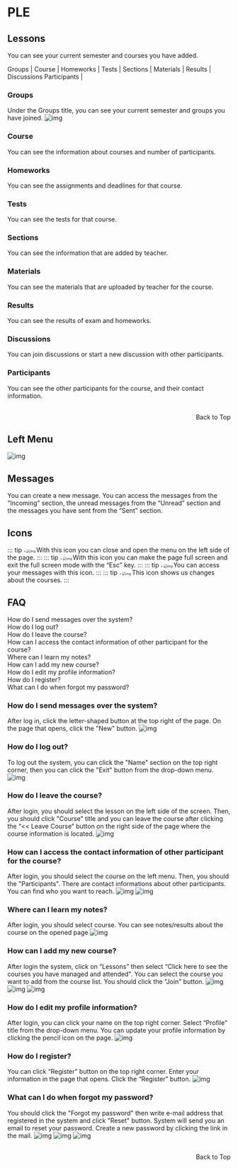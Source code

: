 # PLE

## Lessons
You can see your current semester and courses you have added.

<router-link to="#groups">Groups</router-link> |
<router-link to="#course">Course</router-link> |
<router-link to="#homeworks">Homeworks</router-link> |
<router-link to="#tests">Tests</router-link> |
<router-link to="#sections">Sections</router-link> |
<router-link to="#materials">Materials</router-link> |
<router-link to="#results">Results</router-link> |
<router-link to="#discussions">Discussions</router-link>
<router-link to="#participants">Participants</router-link> |

### Groups
Under the Groups title, you can see your current semester and groups you have joined.
![img](./public/Gruplar.png)

### Course
You can see the information about courses and number of participants.

### Homeworks
You can see the assignments and deadlines for that course.

### Tests
You can see the tests for that course.

### Sections
You can see the information that are added by teacher.

### Materials
You can see the materials that are uploaded by teacher for the course.

### Results
You can see the results of exam and homeworks.

### Discussions
You can join discussions or start a new discussion with other participants.

### Participants
You can see the other participants for the course, and their contact information.

<br><router-link to="#ple" style="float: right;">Back to Top</router-link><br>

 ## Left Menu
![img](./public/SolMenu.png)

## Messages
You can create a new message. You can access the messages from the ”Incoming” section, the unread messages from the “Unread” section and the messages you have sent from the “Sent” section.

## Icons
::: tip
<span style="zoom: .5;">>
![img](./public/icon-1.png)
</span>
With this icon you can close and open the menu on the left side of the page.
:::
::: tip
<span style="zoom: .5;">>
![img](./public/icon-2.png)
</span>
With this icon you can make the page full screen and exit the full screen mode with the “Esc” key.
:::
::: tip
<span style="zoom: .5;">>
![img](./public/icon-3.png)
</span>
You can access your messages with this icon.
:::
::: tip
<span style="zoom: .5;">>
![img](./public/icon-4.png)
</span>
This icon shows us changes about the courses.
:::

## FAQ
<router-link to="#how-do-i-send-messages-over-the-system">How do I send messages over the system?</router-link> <br>
<router-link to="#how-do-i-log-out">How do I log out?</router-link> <br>
<router-link to="#how-do-i-leave-the-course">How do I leave the course?</router-link> <br>
<router-link to="#how-can-i-access-the-contact-information-of-other-participant-for-the-course">How can I access the contact information of other participant for the course?</router-link> <br>
<router-link to="#where-can-i-learn-my-notes">Where can I learn my notes?</router-link> <br>
<router-link to="#how-can-i-add-my-new-course">How can I add my new course?</router-link> <br>
<router-link to="#how-do-i-edit-my-profile-information">How do I edit my profile information?</router-link> <br>
<router-link to="#how-do-i-register">How do I register?</router-link> <br>
<router-link to="#what-can-i-do-when-forgot-my-password">What can I do when forgot my password?</router-link> <br>

### How do I send messages over the system?
After log in, click the letter-shaped button at the top right of the page. On the page that opens, click the "New" button.
![img](./public/SSS1.png)

###  How do I log out?
To log out the system, you can click the "Name" section on the top right corner, then you can click the "Exit" button from the drop-down menu.
![img](./public/SSS2.png)

### How do I leave the course?
After login, you should select the lesson on the left side of the screen. Then, you should click "Course" title and you can leave the course after clicking the “<< Leave Course” button on the right side of the page where the course information is located.
![img](./public/SSS3.png)

### How can I access the contact information of other participant for the course?
After login, you should select the course on the left menu. Then, you should the "Participants". There are contact informations about other participants. You can find who you want to reach.
![img](./public/SSS4.png)
![img](./public/SSS5.png)

### Where can I learn my notes?
After login, you should select course. You can see notes/results about the course on the opened page
![img](./public/SSS6.png)

### How can I add my new course?
After login the system, click on “Lessons” then select “Click here to see the courses you have managed and attended". You can select the course you want to add from the course list. You should click the "Join" button.
![img](./public/SSS7.png)
![img](./public/SSS8.png)
![img](./public/SSS9.png)

### How do I edit my profile information?
After login, you can click your name on the top right corner. Select “Profile" title from the drop-down menu. You can update your profile information by clicking the pencil icon on the page.
![img](./public/SSS10.png)

### How do I register?
You can click “Register” button on the top right corner. Enter your information in the page that opens. Click the “Register” button.
![img](./public/SSS11.png)

### What can I do when forgot my password?
You should click the "Forgot my password" then write e-mail address that registered in the system and click "Reset" button. System will send you an email to reset your password. Create a new password by clicking the link in the mail.
![img](./public/SSS12.png)
![img](./public/SSS13.png)
![img](./public/SSS14.png)

<br><router-link to="#ple" style="float: right;">Back to Top</router-link><br>

